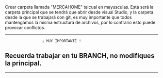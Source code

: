 Crear carpeta llamada "MERCAHOME" talcual en mayusculas.
Está será la carpeta principal que se tendrá que abrir desde visual Studio, y la carpeta desde la que se trabajará con git, es muy importante que todos mantengamos la misma estructura de archivos, por lo contrario esto puede provocar conflictos.

<!--
**MERCAHOME/MERCAHOME** is a ✨ _special_ ✨ repository because its `README.md` (this file) appears on your GitHub profile.

Here are some ideas to get you started:

- 🔭 I’m currently working on ...
- 🌱 I’m currently learning ...
- 👯 I’m looking to collaborate on ...
- 🤔 I’m looking for help with ...
- 💬 Ask me about ...
- 📫 How to reach me: ...
- 😄 Pronouns: ...
- ⚡ Fun fact: ...
-->
------------------------------------------------------------
                     ¡ MUY IMPORTANTE !
Recuerda trabajar en tu BRANCH, no modifiques la principal. 
------------------------------------------------------------

------------------------------------------------------------
